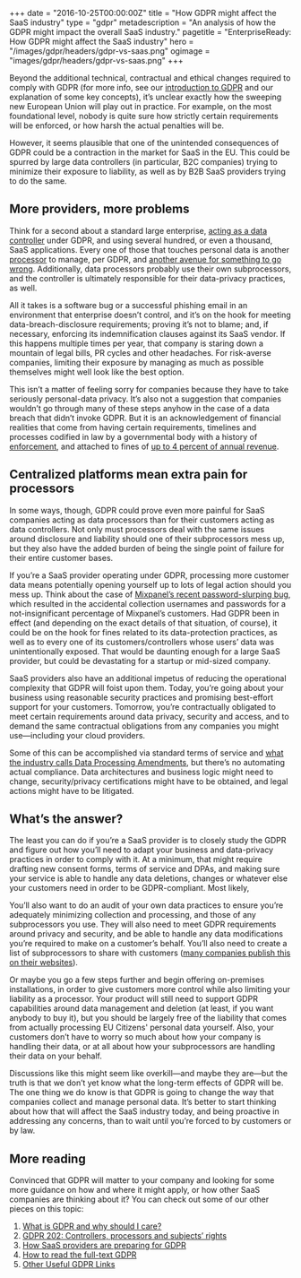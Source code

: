 +++
date = "2016-10-25T00:00:00Z"
title = "How GDPR might affect the SaaS industry"
type = "gdpr"
metadescription = "An analysis of how the GDPR might impact the overall SaaS industry."
pagetitle = "EnterpriseReady: How GDPR might affect the SaaS industry"
hero = "/images/gdpr/headers/gdpr-vs-saas.png"
ogimage = "images/gdpr/headers/gdpr-vs-saas.png"
+++

Beyond the additional technical, contractual and ethical changes required to comply with GDPR (for more info, see our [introduction to GDPR](/gdpr) and our explanation of some key concepts), it’s unclear exactly how the sweeping new European Union will play out in practice. For example, on the most foundational level, nobody is quite sure how strictly certain requirements will be enforced, or how harsh the actual penalties will be.

However, it seems plausible that one of the unintended consequences of GDPR could be a contraction in the market for SaaS in the EU. This could be spurred by large data controllers (in particular, B2C companies) trying to minimize their exposure to liability, as well as by B2B SaaS providers trying to do the same.

## More providers, more problems
Think for a second about a standard large enterprise, [acting as a data controller](https://gdpr-info.eu/art-24-gdpr/) under GDPR, and using several hundred, or even a thousand, SaaS applications. Every one of those that touches personal data is another [processor](https://gdpr-info.eu/art-28-gdpr/) to manage, per GDPR, and [another avenue for something to go wrong](https://blog.replicated.com/lashing-your-attack-surface-saas/). Additionally, data processors probably use their own subprocessors, and the controller is ultimately responsible for their data-privacy practices, as well.

All it takes is a software bug or a successful phishing email in an environment that enterprise doesn’t control, and it’s on the hook for meeting data-breach-disclosure requirements; proving it’s not to blame; and, if necessary, enforcing its indemnification clauses against its SaaS vendor. If this happens multiple times per year, that company is staring down a mountain of legal bills, PR cycles and other headaches. For risk-averse companies, limiting their exposure by managing as much as possible themselves might well look like the best option.

This isn’t a matter of feeling sorry for companies because they have to take seriously personal-data privacy. It’s also not a suggestion that companies wouldn’t go through many of these steps anyhow in the case of a data breach that didn’t invoke GDPR. But it is an acknowledgement of financial realities that come from having certain requirements, timelines and processes codified in law by a governmental body with a history of [enforcement](https://epic.org/privacy/right-to-be-forgotten/), and attached to fines of [up to 4 percent of annual revenue](https://gdpr-info.eu/art-83-gdpr/).

## Centralized platforms mean extra pain for processors
In some ways, though, GDPR could prove even more painful for SaaS companies acting as data processors than for their customers acting as data controllers. Not only must processors deal with the same issues around disclosure and liability should one of their subprocessors mess up, but they also have the added burden of being the single point of failure for their entire customer bases.

If you’re a SaaS provider operating under GDPR, processing more customer data means potentially opening yourself up to lots of legal action should you mess up. Think about the case of [Mixpanel’s recent password-slurping bug](https://techcrunch.com/2018/02/05/mixpanel-passwords/), which resulted in the accidental collection usernames and passwords for a not-insignificant percentage of Mixpanel’s customers. Had GDPR been in effect (and depending on the exact details of that situation, of course), it could be on the hook for fines related to its data-protection practices, as well as to every one of its customers/controllers whose users’ data was unintentionally exposed. That would be daunting enough for a large SaaS provider, but could be devastating for a startup or mid-sized company.

SaaS providers also have an additional impetus of reducing the operational complexity that GDPR will foist upon them. Today, you’re going about your business using reasonable security practices and promising best-effort support for your customers. Tomorrow, you’re contractually obligated to meet certain requirements around data privacy, security and access, and to demand the same contractual obligations from any companies you might use—including your cloud providers.

Some of this can be accomplished via standard terms of service and [what the industry calls Data Processing Amendments](https://www.salesforce.com/content/dam/web/en_us/www/documents/legal/Agreements/data-processing-addendum.pdf), but there’s no automating actual compliance. Data architectures and business logic might need to change, security/privacy certifications might have to be obtained, and legal actions might have to be litigated.

## What’s the answer?
The least you can do if you’re a SaaS provider is to closely study the GDPR and figure out how you’ll need to adapt your business and data-privacy practices in order to comply with it. At a minimum, that might require drafting new consent forms, terms of service and DPAs, and making sure your service is able to handle any data deletions, changes or whatever else your customers need in order to be GDPR-compliant. Most likely,

You’ll also want to do an audit of your own data practices to ensure you’re adequately minimizing collection and processing, and those of any subprocessors you use. They will also need to meet GDPR requirements around privacy and security, and be able to handle any data modifications you’re required to make on a customer’s behalf. You’ll also need to create a list of subprocessors to share with customers ([many companies publish this on their websites](/gdpr/preparing-for-gdpr)).

Or maybe you go a few steps further and begin offering on-premises installations, in order to give customers more control while also limiting your liability as a processor. Your product will still need to support GDPR capabilities around data management and deletion (at least, if you want anybody to buy it), but you should be largely free of the liability that comes from actually processing EU Citizens' personal data yourself. Also, your customers don’t have to worry so much about how your company is handling their data, or at all about how your subprocessors are handling their data on your behalf.

Discussions like this might seem like overkill—and maybe they are—but the truth is that we don’t yet know what the long-term effects of GDPR will be. The one thing we do know is that GDPR is going to change the way that companies collect and manage personal data. It’s better to start thinking about how that will affect the SaaS industry today, and being proactive in addressing any concerns, than to wait until you’re forced to by customers or by law.

## More reading
Convinced that GDPR will matter to your company and looking for some more guidance on how and where it might apply, or how other SaaS companies are thinking about it? You can check out some of our other pieces on this topic:

1. [What is GDPR and why should I care?](/gdpr/what-is-gdpr)
1. [GDPR 202: Controllers, processors and subjects’ rights](/gdpr/gdpr-202)
1. [How SaaS providers are preparing for GDPR](/gdpr/preparing-for-gdpr)
1. [How to read the full-text GDPR](/gdpr/how-to-read-gdpr)
1. [Other Useful GDPR Links](/gdpr/useful-gdpr-links)
